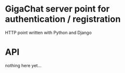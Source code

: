 # GigaChat server point for authentication / registration
HTTP point written with Python and Django 

# API
nothing here yet...
